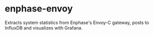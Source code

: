 # enphase-envoy
Extracts system statistics from Enphase's Envoy-C gateway, posts to InfluxDB and visualizes with Grafana.
